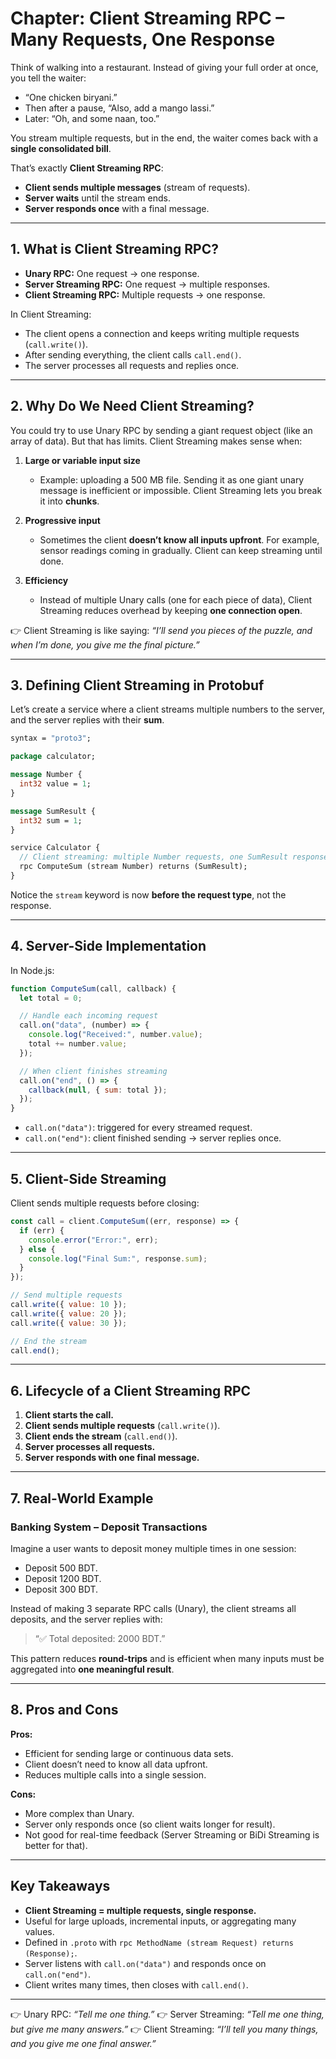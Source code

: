 # **Chapter: Client Streaming RPC – Many Requests, One Response**

Think of walking into a restaurant. Instead of giving your full order at once, you tell the waiter:

* “One chicken biryani.”
* Then after a pause, “Also, add a mango lassi.”
* Later: “Oh, and some naan, too.”

You stream multiple requests, but in the end, the waiter comes back with a **single consolidated bill**.

That’s exactly **Client Streaming RPC**:

* **Client sends multiple messages** (stream of requests).
* **Server waits** until the stream ends.
* **Server responds once** with a final message.

---

## **1. What is Client Streaming RPC?**

* **Unary RPC:** One request → one response.
* **Server Streaming RPC:** One request → multiple responses.
* **Client Streaming RPC:** Multiple requests → one response.

In Client Streaming:

* The client opens a connection and keeps writing multiple requests (`call.write()`).
* After sending everything, the client calls `call.end()`.
* The server processes all requests and replies once.

---

## **2. Why Do We Need Client Streaming?**

You could try to use Unary RPC by sending a giant request object (like an array of data). But that has limits. Client Streaming makes sense when:

1. **Large or variable input size**

   * Example: uploading a 500 MB file. Sending it as one giant unary message is inefficient or impossible. Client Streaming lets you break it into **chunks**.

2. **Progressive input**

   * Sometimes the client **doesn’t know all inputs upfront**. For example, sensor readings coming in gradually. Client can keep streaming until done.

3. **Efficiency**

   * Instead of multiple Unary calls (one for each piece of data), Client Streaming reduces overhead by keeping **one connection open**.

👉 Client Streaming is like saying: *“I’ll send you pieces of the puzzle, and when I’m done, you give me the final picture.”*

---

## **3. Defining Client Streaming in Protobuf**

Let’s create a service where a client streams multiple numbers to the server, and the server replies with their **sum**.

```proto
syntax = "proto3";

package calculator;

message Number {
  int32 value = 1;
}

message SumResult {
  int32 sum = 1;
}

service Calculator {
  // Client streaming: multiple Number requests, one SumResult response
  rpc ComputeSum (stream Number) returns (SumResult);
}
```

Notice the `stream` keyword is now **before the request type**, not the response.

---

## **4. Server-Side Implementation**

In Node.js:

```js
function ComputeSum(call, callback) {
  let total = 0;

  // Handle each incoming request
  call.on("data", (number) => {
    console.log("Received:", number.value);
    total += number.value;
  });

  // When client finishes streaming
  call.on("end", () => {
    callback(null, { sum: total });
  });
}
```

* `call.on("data")`: triggered for every streamed request.
* `call.on("end")`: client finished sending → server replies once.

---

## **5. Client-Side Streaming**

Client sends multiple requests before closing:

```js
const call = client.ComputeSum((err, response) => {
  if (err) {
    console.error("Error:", err);
  } else {
    console.log("Final Sum:", response.sum);
  }
});

// Send multiple requests
call.write({ value: 10 });
call.write({ value: 20 });
call.write({ value: 30 });

// End the stream
call.end();
```

---

## **6. Lifecycle of a Client Streaming RPC**

1. **Client starts the call.**
2. **Client sends multiple requests** (`call.write()`).
3. **Client ends the stream** (`call.end()`).
4. **Server processes all requests.**
5. **Server responds with one final message.**

---

## **7. Real-World Example**

### **Banking System – Deposit Transactions**

Imagine a user wants to deposit money multiple times in one session:

* Deposit 500 BDT.
* Deposit 1200 BDT.
* Deposit 300 BDT.

Instead of making 3 separate RPC calls (Unary), the client streams all deposits, and the server replies with:

> “✅ Total deposited: 2000 BDT.”

This pattern reduces **round-trips** and is efficient when many inputs must be aggregated into **one meaningful result**.

---

## **8. Pros and Cons**

**Pros:**

* Efficient for sending large or continuous data sets.
* Client doesn’t need to know all data upfront.
* Reduces multiple calls into a single session.

**Cons:**

* More complex than Unary.
* Server only responds once (so client waits longer for result).
* Not good for real-time feedback (Server Streaming or BiDi Streaming is better for that).

---

## **Key Takeaways**

* **Client Streaming = multiple requests, single response.**
* Useful for large uploads, incremental inputs, or aggregating many values.
* Defined in `.proto` with `rpc MethodName (stream Request) returns (Response);`.
* Server listens with `call.on("data")` and responds once on `call.on("end")`.
* Client writes many times, then closes with `call.end()`.

---

👉 Unary RPC: *“Tell me one thing.”*
👉 Server Streaming: *“Tell me one thing, but give me many answers.”*
👉 Client Streaming: *“I’ll tell you many things, and you give me one final answer.”*